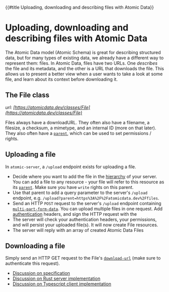 {{#title Uploading, downloading and describing files with Atomic Data}}
# Uploading, downloading and describing files with Atomic Data

The Atomic Data model (Atomic Schema) is great for describing structured data, but for many types of existing data, we already have a different way to represent them: files.
In Atomic Data, files have two URLs.
One _describes_ the file and its metadata, and the other is a URL that downloads the file.
This allows us to present a better view when a user wants to take a look at some file, and learn about its context before downloading it.

## The File class

_url: [https://atomicdata.dev/classes/File](https://atomicdata.dev/classes/File)_

Files always have a downloadURL.
They often also have a filename, a filesize, a checksum, a mimetype, and an internal ID (more on that later).
They also often have a [`parent`](https://atomicdata.dev/properties/parent), which can be used to set permissions / rights.

## Uploading a file

In `atomic-server`, a `/upload` endpoint exists for uploading a file.

- Decide where you want to add the file in the [hierarchy](hierarchy.md) of your server. You can add a file to any resource - your file will refer to this resource as its [`parent`](https://atomicdata.dev/properties/parent). Make sure you have `write` rights on this parent.
- Use that parent to add a query parameter to the server's `/upload` endpoint, e.g. `/upload?parent=https%3A%2F%2Fatomicdata.dev%2Ffiles`.
- Send an HTTP `POST` request to the server's `/upload` endpoint containing [`multi-part-form-data`](https://developer.mozilla.org/en-US/docs/Web/API/FormData/Using_FormData_Objects). You can upload multiple files in one request. Add [authentication](authentication.md) headers, and sign the HTTP request with the
- The server will check your authentication headers, your permissions, and will persist your uploaded file(s). It will now create File resources.
- The server will reply with an array of created Atomic Data Files

## Downloading a file

Simply send an HTTP GET request to the File's [`download-url`](https://atomicdata.dev/properties/downloadURL) (make sure to authenticate this request).

- [Discussion on specification](https://github.com/ontola/atomic-data-docs/issues/57)
- [Discussion on Rust server implementation](https://github.com/atomicdata-dev/atomic-data-rust/issues/72)
- [Discussion on Typescript client implementation](https://github.com/atomicdata-dev/atomic-data-browser/issues/121)
